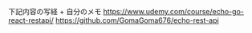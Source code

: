 下記内容の写経 + 自分のメモ
https://www.udemy.com/course/echo-go-react-restapi/
https://github.com/GomaGoma676/echo-rest-api
